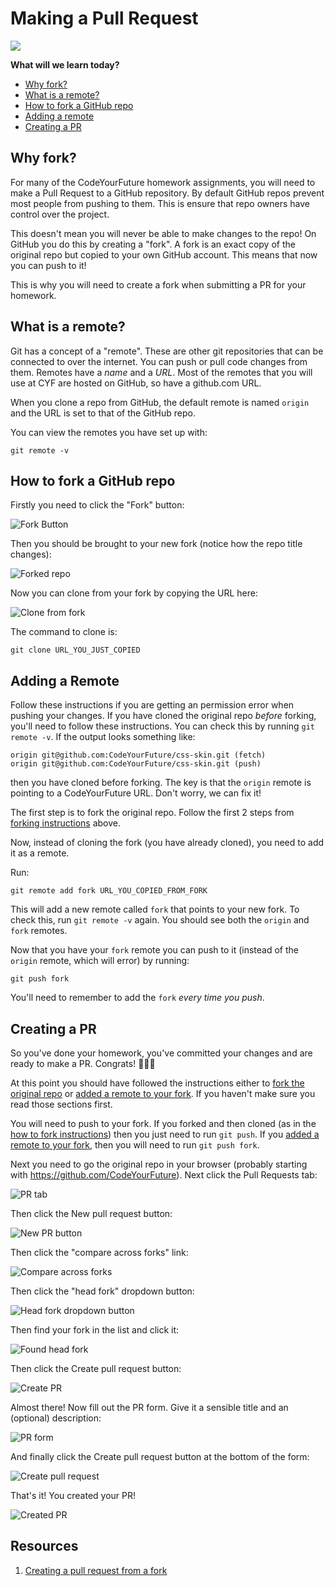 # Making a Pull Request

![](https://img.shields.io/badge/status-draft-darkred.svg)

**What will we learn today?**

* [Why fork?](#why-fork)
* [What is a remote?](#what-is-a-remote)
* [How to fork a GitHub repo](#how-to-fork-a-github-repo)
* [Adding a remote](#adding-a-remote)
* [Creating a PR](#creating-a-pr)

## Why fork?

For many of the CodeYourFuture homework assignments, you will need to make a Pull Request to a GitHub repository. By default GitHub repos prevent most people from pushing to them. This is ensure that repo owners have control over the project.

This doesn't mean you will never be able to make changes to the repo! On GitHub you do this by creating a "fork". A fork is an exact copy of the original repo but copied to your own GitHub account. This means that now you can push to it!

This is why you will need to create a fork when submitting a PR for your homework.

## What is a remote?

Git has a concept of a "remote". These are other git repositories that can be connected to over the internet. You can push or pull code changes from them. Remotes have a *name* and a *URL*. Most of the remotes that you will use at CYF are hosted on GitHub, so have a github.com URL.

When you clone a repo from GitHub, the default remote is named `origin` and the URL is set to that of the GitHub repo.

You can view the remotes you have set up with:

```
git remote -v
```

## How to fork a GitHub repo

Firstly you need to click the "Fork" button:

![Fork Button](./assets/fork-button.png)

Then you should be brought to your new fork (notice how the repo title changes):

![Forked repo](./assets/forked.png)

Now you can clone from your fork by copying the URL here:

![Clone from fork](./assets/clone-fork.png)

The command to clone is:

```
git clone URL_YOU_JUST_COPIED
```

## Adding a Remote

Follow these instructions if you are getting an permission error when pushing your changes. If you have cloned the original repo *before* forking, you'll need to follow these instructions. You can check this by running `git remote -v`. If the output looks something like:

```
origin git@github.com:CodeYourFuture/css-skin.git (fetch)
origin git@github.com:CodeYourFuture/css-skin.git (push)
```

then you have cloned before forking. The key is that the `origin` remote is pointing to a CodeYourFuture URL. Don't worry, we can fix it!

The first step is to fork the original repo. Follow the first 2 steps from [forking instructions](#how-to-fork-a-github-repo) above.

Now, instead of cloning the fork (you have already cloned), you need to add it as a remote. 

Run:

```
git remote add fork URL_YOU_COPIED_FROM_FORK
```

This will add a new remote called `fork` that points to your new fork. To check this, run `git remote -v` again. You should see both the `origin` and `fork` remotes.

Now that you have your `fork` remote you can push to it (instead of the `origin` remote, which will error) by running:

```
git push fork
```

You'll need to remember to add the `fork` *every time you push*.

## Creating a PR

So you've done your homework, you've committed your changes and are ready to make a PR. Congrats! 🎉🎉🎉

At this point you should have followed the instructions either to [fork the original repo](#how-to-fork-a-github-repo) or [added a remote to your fork](#adding-a-remote). If you haven't make sure you read those sections first.

You will need to push to your fork. If you forked and then cloned (as in the [how to fork instructions](#how-to-fork-a-github-repo)) then you just need to run `git push`. If you [added a remote to your fork](#adding-a-remote), then you will need to run `git push fork`.

Next you need to go the original repo in your browser (probably starting with https://github.com/CodeYourFuture). Next click the Pull Requests tab:

![PR tab](./assets/pr-tab.png)

Then click the New pull request button:

![New PR button](./assets/new-pr-button.png)

Then click the "compare across forks" link:

![Compare across forks](./assets/compare-across-forks.png)

Then click the "head fork" dropdown button:

![Head fork dropdown button](./assets/head-fork-dropdown.png)

Then find your fork in the list and click it:

![Found head fork](./assets/found-head-fork.png)

Then click the Create pull request button:

![Create PR](./assets/create-pull-request-1.png)

Almost there! Now fill out the PR form. Give it a sensible title and an (optional) description:

![PR form](./assets/pr-form.png)

And finally click the Create pull request button at the bottom of the form:

![Create pull request](./assets/create-pull-request-2.png)

That's it! You created your PR!

![Created PR](./assets/created-pr.png)

## Resources

1. [Creating a pull request from a fork](https://help.github.com/articles/creating-a-pull-request-from-a-fork/)